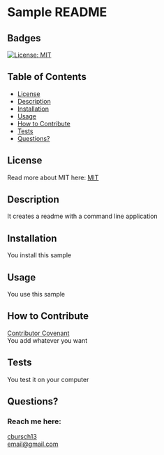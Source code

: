 # Sample README
  ## Badges
  [![License: MIT](https://img.shields.io/badge/License-MIT-yellow.svg)](https://opensource.org/licenses/MIT)

  ## Table of Contents
  * [License](#license)
  * [Description](#description)
  * [Installation](#installation)
  * [Usage](#usage)
  * [How to Contribute](#how-to-contribute)
  * [Tests](#tests)
  * [Questions?](#questions)

  ## License
  Read more about MIT here:
  [MIT](https://opensource.org/licenses/MIT)

  ## Description
  It creates a readme with a command line application

  ## Installation
  You install this sample

  ## Usage
  You use this sample

  ## How to Contribute
  [Contributor Covenant](https://www.contributor-covenant.org/)  
  You add whatever you want

  ## Tests
  You test it on your computer

  ## Questions?
  ### Reach me here: 
  [cbursch13](https://github.com/cbursch13)  
  email@gmail.com
